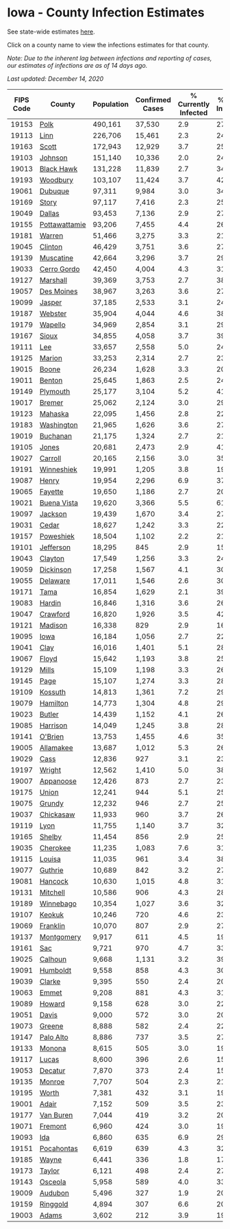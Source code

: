 # Iowa - County Infection Estimates

See state-wide estimates [here](/infections/us-ia).

Click on a county name to view the infections estimates for that county.

*Note: Due to the inherent lag between infections and reporting of cases, our estimates of infections are as of 14 days ago.*

*Last updated: December 14, 2020*

|   FIPS Code |                         County |   Population |   Confirmed Cases |   % Currently Infected |   % Total Infected |
|-------------|--------------------------------|--------------|-------------------|------------------------|--------------------|
|       19153 |                   [Polk](polk) |      490,161 |            37,530 |                    2.9 |               27.2 |
|       19113 |                   [Linn](linn) |      226,706 |            15,461 |                    2.3 |               24.1 |
|       19163 |                 [Scott](scott) |      172,943 |            12,929 |                    3.7 |               25.1 |
|       19103 |             [Johnson](johnson) |      151,140 |            10,336 |                    2.0 |               24.4 |
|       19013 |       [Black Hawk](black-hawk) |      131,228 |            11,839 |                    2.7 |               34.1 |
|       19193 |           [Woodbury](woodbury) |      103,107 |            11,424 |                    3.7 |               42.4 |
|       19061 |             [Dubuque](dubuque) |       97,311 |             9,984 |                    3.0 |               34.5 |
|       19169 |                 [Story](story) |       97,117 |             7,416 |                    2.3 |               25.7 |
|       19049 |               [Dallas](dallas) |       93,453 |             7,136 |                    2.9 |               27.8 |
|       19155 | [Pottawattamie](pottawattamie) |       93,206 |             7,455 |                    4.4 |               26.5 |
|       19181 |               [Warren](warren) |       51,466 |             3,275 |                    3.3 |               21.4 |
|       19045 |             [Clinton](clinton) |       46,429 |             3,751 |                    3.6 |               27.1 |
|       19139 |         [Muscatine](muscatine) |       42,664 |             3,296 |                    3.7 |               29.5 |
|       19033 |     [Cerro Gordo](cerro-gordo) |       42,450 |             4,004 |                    4.3 |               31.5 |
|       19127 |           [Marshall](marshall) |       39,369 |             3,753 |                    2.7 |               38.4 |
|       19057 |       [Des Moines](des-moines) |       38,967 |             3,263 |                    3.6 |               27.8 |
|       19099 |               [Jasper](jasper) |       37,185 |             2,533 |                    3.1 |               24.2 |
|       19187 |             [Webster](webster) |       35,904 |             4,044 |                    4.6 |               38.6 |
|       19179 |             [Wapello](wapello) |       34,969 |             2,854 |                    3.1 |               29.6 |
|       19167 |                 [Sioux](sioux) |       34,855 |             4,058 |                    3.7 |               39.1 |
|       19111 |                     [Lee](lee) |       33,657 |             2,558 |                    5.0 |               24.8 |
|       19125 |               [Marion](marion) |       33,253 |             2,314 |                    2.7 |               23.0 |
|       19015 |                 [Boone](boone) |       26,234 |             1,628 |                    3.3 |               20.7 |
|       19011 |               [Benton](benton) |       25,645 |             1,863 |                    2.5 |               24.7 |
|       19149 |           [Plymouth](plymouth) |       25,177 |             3,104 |                    5.2 |               41.5 |
|       19017 |               [Bremer](bremer) |       25,062 |             2,124 |                    3.0 |               29.3 |
|       19123 |             [Mahaska](mahaska) |       22,095 |             1,456 |                    2.8 |               22.1 |
|       19183 |       [Washington](washington) |       21,965 |             1,626 |                    3.6 |               27.0 |
|       19019 |           [Buchanan](buchanan) |       21,175 |             1,324 |                    2.7 |               21.1 |
|       19105 |                 [Jones](jones) |       20,681 |             2,473 |                    2.9 |               41.0 |
|       19027 |             [Carroll](carroll) |       20,165 |             2,156 |                    3.0 |               35.3 |
|       19191 |       [Winneshiek](winneshiek) |       19,991 |             1,205 |                    3.8 |               19.9 |
|       19087 |                 [Henry](henry) |       19,954 |             2,296 |                    6.9 |               37.1 |
|       19065 |             [Fayette](fayette) |       19,650 |             1,186 |                    2.7 |               20.4 |
|       19021 |     [Buena Vista](buena-vista) |       19,620 |             3,366 |                    5.5 |               61.6 |
|       19097 |             [Jackson](jackson) |       19,439 |             1,670 |                    3.4 |               27.8 |
|       19031 |                 [Cedar](cedar) |       18,627 |             1,242 |                    3.3 |               22.8 |
|       19157 |         [Poweshiek](poweshiek) |       18,504 |             1,102 |                    2.2 |               21.1 |
|       19101 |         [Jefferson](jefferson) |       18,295 |               845 |                    2.9 |               15.5 |
|       19043 |             [Clayton](clayton) |       17,549 |             1,256 |                    3.3 |               24.0 |
|       19059 |         [Dickinson](dickinson) |       17,258 |             1,567 |                    4.1 |               30.2 |
|       19055 |           [Delaware](delaware) |       17,011 |             1,546 |                    2.6 |               30.1 |
|       19171 |                   [Tama](tama) |       16,854 |             1,629 |                    2.1 |               39.3 |
|       19083 |               [Hardin](hardin) |       16,846 |             1,316 |                    3.6 |               26.1 |
|       19047 |           [Crawford](crawford) |       16,820 |             1,926 |                    3.5 |               42.6 |
|       19121 |             [Madison](madison) |       16,338 |               829 |                    2.9 |               16.8 |
|       19095 |                   [Iowa](iowa) |       16,184 |             1,056 |                    2.7 |               22.1 |
|       19041 |                   [Clay](clay) |       16,016 |             1,401 |                    5.1 |               28.7 |
|       19067 |                 [Floyd](floyd) |       15,642 |             1,193 |                    3.8 |               25.5 |
|       19129 |                 [Mills](mills) |       15,109 |             1,198 |                    3.3 |               26.0 |
|       19145 |                   [Page](page) |       15,107 |             1,274 |                    3.3 |               28.3 |
|       19109 |             [Kossuth](kossuth) |       14,813 |             1,361 |                    7.2 |               29.7 |
|       19079 |           [Hamilton](hamilton) |       14,773 |             1,304 |                    4.8 |               29.7 |
|       19023 |               [Butler](butler) |       14,439 |             1,152 |                    4.1 |               26.9 |
|       19085 |           [Harrison](harrison) |       14,049 |             1,245 |                    3.8 |               28.7 |
|       19141 |             [O'Brien](o'brien) |       13,753 |             1,455 |                    4.6 |               35.1 |
|       19005 |         [Allamakee](allamakee) |       13,687 |             1,012 |                    5.3 |               26.9 |
|       19029 |                   [Cass](cass) |       12,836 |               927 |                    3.1 |               23.4 |
|       19197 |               [Wright](wright) |       12,562 |             1,410 |                    5.0 |               38.7 |
|       19007 |         [Appanoose](appanoose) |       12,426 |               873 |                    2.7 |               23.7 |
|       19175 |                 [Union](union) |       12,241 |               944 |                    5.1 |               25.4 |
|       19075 |               [Grundy](grundy) |       12,232 |               946 |                    2.7 |               25.9 |
|       19037 |         [Chickasaw](chickasaw) |       11,933 |               960 |                    3.7 |               26.9 |
|       19119 |                   [Lyon](lyon) |       11,755 |             1,140 |                    3.7 |               32.2 |
|       19165 |               [Shelby](shelby) |       11,454 |               856 |                    2.9 |               25.4 |
|       19035 |           [Cherokee](cherokee) |       11,235 |             1,083 |                    7.6 |               31.6 |
|       19115 |               [Louisa](louisa) |       11,035 |               961 |                    3.4 |               38.6 |
|       19077 |             [Guthrie](guthrie) |       10,689 |               842 |                    3.2 |               27.0 |
|       19081 |             [Hancock](hancock) |       10,630 |             1,015 |                    4.8 |               31.6 |
|       19131 |           [Mitchell](mitchell) |       10,586 |               906 |                    4.3 |               28.5 |
|       19189 |         [Winnebago](winnebago) |       10,354 |             1,027 |                    3.6 |               32.7 |
|       19107 |               [Keokuk](keokuk) |       10,246 |               720 |                    4.6 |               23.5 |
|       19069 |           [Franklin](franklin) |       10,070 |               807 |                    2.9 |               27.1 |
|       19137 |       [Montgomery](montgomery) |        9,917 |               611 |                    4.5 |               19.7 |
|       19161 |                     [Sac](sac) |        9,721 |               970 |                    4.7 |               33.0 |
|       19025 |             [Calhoun](calhoun) |        9,668 |             1,131 |                    3.2 |               39.8 |
|       19091 |           [Humboldt](humboldt) |        9,558 |               858 |                    4.3 |               30.7 |
|       19039 |               [Clarke](clarke) |        9,395 |               550 |                    2.4 |               20.1 |
|       19063 |                 [Emmet](emmet) |        9,208 |               881 |                    4.3 |               31.1 |
|       19089 |               [Howard](howard) |        9,158 |               628 |                    3.0 |               22.9 |
|       19051 |                 [Davis](davis) |        9,000 |               572 |                    3.0 |               20.2 |
|       19073 |               [Greene](greene) |        8,888 |               582 |                    2.4 |               22.2 |
|       19147 |         [Palo Alto](palo-alto) |        8,886 |               737 |                    3.5 |               27.2 |
|       19133 |               [Monona](monona) |        8,615 |               505 |                    3.0 |               19.6 |
|       19117 |                 [Lucas](lucas) |        8,600 |               396 |                    2.6 |               15.1 |
|       19053 |             [Decatur](decatur) |        7,870 |               373 |                    2.4 |               15.5 |
|       19135 |               [Monroe](monroe) |        7,707 |               504 |                    2.3 |               21.8 |
|       19195 |                 [Worth](worth) |        7,381 |               432 |                    3.1 |               19.1 |
|       19001 |                 [Adair](adair) |        7,152 |               509 |                    3.5 |               23.7 |
|       19177 |         [Van Buren](van-buren) |        7,044 |               419 |                    3.2 |               20.3 |
|       19071 |             [Fremont](fremont) |        6,960 |               424 |                    3.0 |               19.8 |
|       19093 |                     [Ida](ida) |        6,860 |               635 |                    6.9 |               29.7 |
|       19151 |       [Pocahontas](pocahontas) |        6,619 |               639 |                    4.3 |               32.5 |
|       19185 |                 [Wayne](wayne) |        6,441 |               336 |                    1.8 |               17.2 |
|       19173 |               [Taylor](taylor) |        6,121 |               498 |                    2.4 |               27.6 |
|       19143 |             [Osceola](osceola) |        5,958 |               589 |                    4.0 |               33.7 |
|       19009 |             [Audubon](audubon) |        5,496 |               327 |                    1.9 |               20.0 |
|       19159 |           [Ringgold](ringgold) |        4,894 |               307 |                    6.6 |               20.0 |
|       19003 |                 [Adams](adams) |        3,602 |               212 |                    3.9 |               19.1 |